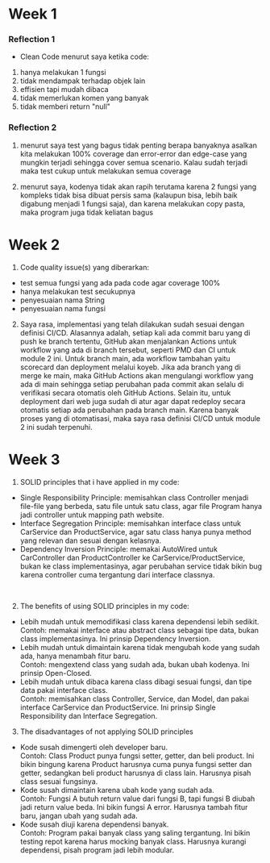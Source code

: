 <h1>Week 1</h1>
<h3>Reflection 1</h3>

- Clean Code menurut saya ketika code:
1. hanya melakukan 1 fungsi
2. tidak mendampak terhadap objek lain
3. effisien tapi mudah dibaca
4. tidak memerlukan komen yang banyak
5. tidak memberi return "null"


<h3>Reflection 2</h3>

1. menurut saya test yang bagus tidak penting berapa banyaknya asalkan kita melakukan 100% coverage dan error-error dan edge-case yang mungkin terjadi sehingga cover semua scenario. Kalau sudah terjadi maka test cukup untuk melakukan semua coverage

2. menurut saya, kodenya tidak akan rapih terutama karena 2 fungsi yang kompleks tidak bisa dibuat persis sama (kalaupun bisa, lebih baik digabung menjadi 1 fungsi saja), dan karena melakukan copy pasta, maka program juga tidak keliatan bagus

<h1>Week 2</h1>

1. Code quality issue(s) yang diberarkan: 
- test semua fungsi yang ada pada code agar coverage 100%
- hanya melakukan test secukupnya
- penyesuaian nama String
- penyesuaian nama fungsi

2. Saya rasa, implementasi yang telah dilakukan sudah sesuai dengan definisi CI/CD. Alasannya adalah, setiap kali ada commit baru yang di push ke branch tertentu, GitHub akan menjalankan Actions untuk workflow yang ada di branch tersebut, seperti PMD dan CI untuk module 2 ini. Untuk branch main, ada workflow tambahan yaitu scorecard dan deployment melalui koyeb. Jika ada branch yang di merge ke main, maka GitHub Actions akan mengulangi workflow yang ada di main sehingga setiap perubahan pada commit akan selalu di verifikasi secara otomatis oleh GitHub Actions. Selain itu, untuk deployment dari web juga sudah di atur agar dapat redeploy secara otomatis setiap ada perubahan pada branch main. Karena banyak proses yang di otomatisasi, maka saya rasa definisi CI/CD untuk module 2 ini sudah terpenuhi.

<h1>Week 3</h1>

1. SOLID principles that i have applied in my code: <br>
- Single Responsibility Principle: memisahkan class Controller menjadi file-file yang berbeda, satu file untuk satu class, agar file Program hanya jadi controller untuk mapping path website. <br>
- Interface Segregation Principle: memisahkan interface class untuk CarService dan ProductService, agar satu class hanya punya method yang relevan dan sesuai dengan kelasnya. <br>
- Dependency Inversion Principle: memakai AutoWired untuk CarController dan ProductController ke CarService/ProductService, bukan ke class implementasinya, agar perubahan service tidak bikin bug karena controller cuma tergantung dari interface classnya.
<br>

2. The benefits of using SOLID principles in my code:
- Lebih mudah untuk memodifikasi class karena dependensi lebih sedikit.<br>
  Contoh: memakai interface atau abstract class sebagai tipe data, bukan class implementasinya. Ini prinsip Dependency Inversion.<br>
- Lebih mudah untuk dimaintain karena tidak mengubah kode yang sudah ada, hanya menambah fitur baru.<br>
  Contoh: mengextend class yang sudah ada, bukan ubah kodenya. Ini prinsip Open-Closed.<br>
- Lebih mudah untuk dibaca karena class dibagi sesuai fungsi, dan tipe data pakai interface class.<br>
  Contoh: memisahkan class Controller, Service, dan Model, dan pakai interface CarService dan ProductService. Ini prinsip Single Responsibility dan Interface Segregation.

3. The disadvantages of not applying SOLID principles
- Kode susah dimengerti oleh developer baru.<br>
  Contoh: Class Product punya fungsi setter, getter, dan beli product. Ini bikin bingung karena Product harusnya cuma punya fungsi setter dan getter, sedangkan beli product harusnya di class lain. Harusnya pisah class sesuai fungsinya.<br>
- Kode susah dimaintain karena ubah kode yang sudah ada. <br>
  Contoh: Fungsi A butuh return value dari fungsi B, tapi fungsi B diubah jadi return value beda. Ini bikin fungsi A error. Harusnya tambah fitur baru, jangan ubah yang sudah ada.<br>
- Kode susah diuji karena dependensi banyak.<br>
  Contoh: Program pakai banyak class yang saling tergantung. Ini bikin testing repot karena harus mocking banyak class. Harusnya kurangi dependensi, pisah program jadi lebih modular.
